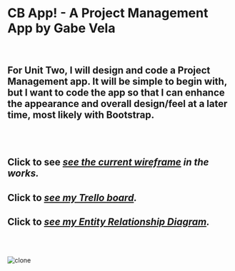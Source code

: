 # CB App! - A Project Management App by Gabe Vela

<br>

## For Unit Two, I will design and code a Project Management app. It will be simple to begin with, but I want to code the app so that I can enhance the appearance and overall design/feel at a later time, most likely with Bootstrap.
<br><br>

## Click to see <em><a href="https://lucid.app/lucidspark/36aa690e-b7b8-4191-907b-5125563714af/edit?invitationId=inv_2c51c34b-de00-4f02-be1f-ad6d280c6e17" target="_blank" >see the current wireframe</a> in the works.</em> 

## Click to <em><a href="https://trello.com/invite/b/tBP2QxLy/337f4545e7152dd26d38970953fa619e/project-2-ga-sei" target="_blank">see my Trello board</a>.</em>

## Click to <em><a href="https://lucid.app/lucidchart/3c66bc3b-1fe1-43e1-a841-64126041ef4e/edit?invitationId=inv_9aec31c3-1b09-4417-9655-d2ee9219eef8" target="_blank">see my Entity Relationship Diagram</a>.</em>

<br><br>

![clone](https://imgur.com/57s8NLB.png)

<br>

<!-- ![clone](https://imgur.com/2EW6FiG.png) -->

<br>

<!-- <br>

### Images, vectors. <em><a href="https://www.vecteezy.com/free-vector/deep-ocean">Credits</a>.</em>
### Audio, music. <em><a href="https://www.zapsplat.com/">Credits</a>.</em>

<br><br>

## Welcome to my ReadMe File! Before we begin, please take a few minutes to enjoy the <em><a href="https://www.youtube.com/watch?v=BX3bN5YeiQs">Jaws Theme Song </a> on Youtube.</em> 

<br><br>

![clone](https://imgur.com/O2VXPV5.png)

<br><br>

## Shark Attack is a version of the classic "Hangman" word guessing game. In Shark Attack, the player has 4 opportunities to guess the secret "ocean animal" inspired word, regardless of the word length.

<br>

### Play Shark Attack now! <em><a href="https://gabevela.github.io/sei-project-one/indexMain.html">Click here</a>.</em> 

### Link to the project's GitHub repo can be found <em><a href="https://github.com/gabevela/sei-project-one">here</a>.</em>

### Project # 1 code review and requirements can be found <em><a href="https://git.generalassemb.ly/sei-toronto/sei-flex-49/blob/master/project-1/project-1-requirements.md">here</a>.</em> 

<br><br>

![clone](https://imgur.com/uInYrtk.png)

<br><br>

So, what inspired me to design and develop this simple game and add a twist to the theme? Well, I love swimming in open water but I'm terrified of the creatures that lurk beneath the surface!  

<br>

So here we have it...

<br>

### The very first sketch of the game page which I then scrapped and added the "ocean" theme:

<br>

![clone](https://imgur.com/RzELRxj.jpeg)

<br><br>


And also...

<br>

### The flowchart that I made using the first sketch:

<br>

![clone](https://imgur.com/DWfqqi2.jpeg)

<br><br>

### ...And the final product:

<br>

![clone](https://imgur.com/Oc1x4Pj.jpeg)

<br><br>

# Ready to Play? 

## Step-by-step instructions

<br><br>

### 1. Remember how to play "Hangman"?. 
<br>

### 2. Shark Attack follows the same rules!

<br>

### 3. Press the "Load Game" button, then "Start Game" button on the screen.

<br>

### 4. If you press the letter buttons that match the spelling of the secret word, then you may play again. If you fail to do so, then please leave the room immediately leaving all personal belongings behind!

<br>


### 5. You may withdraw from playing the game at this point if you do not accept these terms.

<br>

## If you think you are prepared to play, then press <a href="https://gabevela.github.io/sei-project-one/indexMain.html">START</a> and may the odds be ever in your favor.</em> 


<br><br><br><br>

# Technologies used to make this project

### We relied on the following tech to make this magic happen:

<br>

1. HTML
2. CSS
3. JavaScript

<br><br><br><br>

# Alpha version 2.327.4.9 (icebox version)

## Parachute Cord Cutting Version! <a href="https://imgur.com/CE31Wk6">here</a>.</em> 

<br>

### Alpha version to be released early summer of 2043!

<br>

#### Features include:

<br>

1. Over 2,500 meters of free fall!
2. Play with your friends, even if they are across the livingroom from you - connect via USB Cable up to 3 players!
3. Bundle and save - order today 3 or more annual memberships and get a 1% discount on your next order of 3 annual memberships. 
4. Shareable link available for this post to spread the news with all your friends.

<br><br><br>

# SUPPORT YOUR LOCAL ASPIRING DEVELOPERS!

## Donate today, you can do so <a href="https://www.gofundme.com/en-ca/start/education-fundraising">here</a>!</em> 

### Donations starting as low as $500 USD weekly!

### Subscribe to weekly donations and receive a $25 USD coupon for your next purchase of $3,000.00 USD or more! -->
